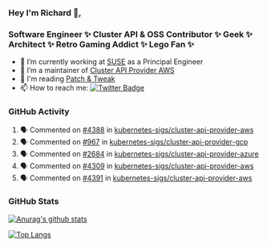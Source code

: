 ### Hey I'm Richard 👋, 

<h3 align="left">Software Engineer ✨ Cluster API & OSS Contributor ✨ Geek ✨ Architect ✨ Retro Gaming Addict ✨ Lego Fan ✨</h3>

- 🔭 I’m currently working at [SUSE](https://www.suse.com/) as a Principal Engineer
- 👯 I’m a maintainer of [Cluster API Provider AWS](https://github.com/kubernetes-sigs/cluster-api-provider-aws)
- 💬 I'm reading [Patch & Tweak](https://bjooks.com/products/patch-tweak-exploring-modular-synthesis)
- 📫 How to reach me: [![Twitter Badge](https://img.shields.io/badge/-@fruit_case-00acee?style=flat&logo=Twitter&logoColor=white)](https://twitter.com/intent/follow?screen_name=fruit_case "Follow on Twitter")

### GitHub Activity 

<!--START_SECTION:activity-->
1. 🗣 Commented on [#4388](https://github.com/kubernetes-sigs/cluster-api-provider-aws/issues/4388) in [kubernetes-sigs/cluster-api-provider-aws](https://github.com/kubernetes-sigs/cluster-api-provider-aws)
2. 🗣 Commented on [#967](https://github.com/kubernetes-sigs/cluster-api-provider-gcp/issues/967) in [kubernetes-sigs/cluster-api-provider-gcp](https://github.com/kubernetes-sigs/cluster-api-provider-gcp)
3. 🗣 Commented on [#2684](https://github.com/kubernetes-sigs/cluster-api-provider-azure/issues/2684) in [kubernetes-sigs/cluster-api-provider-azure](https://github.com/kubernetes-sigs/cluster-api-provider-azure)
4. 🗣 Commented on [#4309](https://github.com/kubernetes-sigs/cluster-api-provider-aws/issues/4309) in [kubernetes-sigs/cluster-api-provider-aws](https://github.com/kubernetes-sigs/cluster-api-provider-aws)
5. 🗣 Commented on [#4391](https://github.com/kubernetes-sigs/cluster-api-provider-aws/issues/4391) in [kubernetes-sigs/cluster-api-provider-aws](https://github.com/kubernetes-sigs/cluster-api-provider-aws)
<!--END_SECTION:activity-->

### GitHub Stats

[![Anurag's github stats](https://github-readme-stats.vercel.app/api?username=richardcase&count_private=true&show_icons=true)](https://github.com/anuraghazra/github-readme-stats)

[![Top Langs](https://github-readme-stats.vercel.app/api/top-langs/?username=richardcase&hide=html&layout=compact)](https://github.com/anuraghazra/github-readme-stats)
